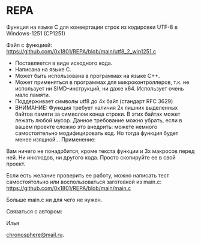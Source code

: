# REPA
Функция на языке C для конвертации строк из кодировки UTF-8 в Windows-1251 (CP1251)

Файл с функцией: https://github.com/0x1801/REPA/blob/main/utf8_2_win1251.c

* Поставляется в виде исходного кода.
* Написана на языке С.
* Может быть использована в программах на языке C++.
* Может применяться в программах для микроконтроллеров, т.к. не использует ни SIMD-инструкций, ни даже x64. Использует очень мало памяти.
* Поддерживает символы utf8 до 4х байт (стандарт RFC 3629)
* ВНИМАНИЕ: Функция требует наличия 2х лишних выделенных байтов памяти за символом конца строки. В этих байтах может лежать любой мусор. Данное требование можно убрать, если в вашем проекте сложно это внедрить: можете немного самостоятельно модифицировать код. Но тогда функция будет менее изящной...
Применение:

Вам ничего не понадобится, кроме текста функции и 3х макросов перед ней. Ни инклюдов, ни другого кода. Просто скопируйте ее в свой проект. 

Если есть желание проверить ее работу, можно написать тест самостоятельно или воспользоваться заготовкой из main.c: https://github.com/0x1801/REPA/blob/main/main.c

Больше main.c ни для чего не нужен. 

Связаться с автором:

Илья

chronosphere@mail.ru.
